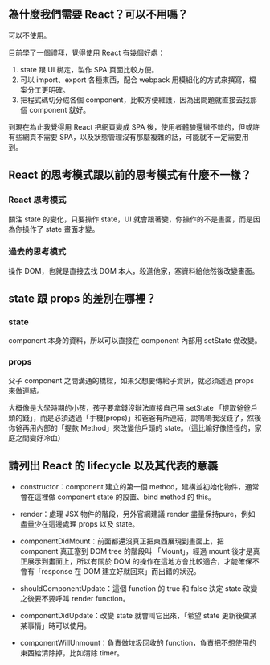 ## 為什麼我們需要 React？可以不用嗎？
可以不使用。

目前學了一個禮拜，覺得使用 React 有幾個好處：

1. state 跟 UI 綁定，製作 SPA 頁面比較方便。
2. 可以 import、export 各種東西，配合 webpack 用模組化的方式來撰寫，檔案分工更明確。
3. 把程式碼切分成各個 component，比較方便維護，因為出問題就直接去找那個 component 就好。

到現在為止我覺得用 React 把網頁變成 SPA 後，使用者體驗還蠻不錯的，但或許有些網頁不需要 SPA，以及狀態管理沒有那麼複雜的話，可能就不一定需要用到。

## React 的思考模式跟以前的思考模式有什麼不一樣？
### React 思考模式
關注 state 的變化，只要操作 state，UI 就會跟著變，你操作的不是畫面，而是因為你操作了 state 畫面才變。

### 過去的思考模式
操作 DOM，也就是直接去找 DOM 本人，殺進他家，塞資料給他然後改變畫面。

## state 跟 props 的差別在哪裡？
### state
component 本身的資料，所以可以直接在 component 內部用 setState 做改變。

### props
父子 component 之間溝通的橋樑，如果父想要傳給子資訊，就必須透過 props 來做連結。

大概像是大學時期的小孩，孩子要拿錢沒辦法直接自己用 setState 「提取爸爸戶頭的錢」，而是必須透過「手機(props)」和爸爸有所連結，說嗚嗚我沒錢了，然後你爸再用內部的「提款 Method」來改變他戶頭的 state。（這比喻好像怪怪的，家庭之間變好冷血）

## 請列出 React 的 lifecycle 以及其代表的意義
* constructor：component 建立的第一個 method，建構並初始化物件，通常會在這裡做 component state 的設置、bind method 的 this。

* render：處理 JSX 物件的階段，另外官網建議 render 盡量保持pure，例如盡量少在這邊處理 props 以及 state。

* componentDidMount：前面都還沒真正把東西展現到畫面上，把 component 真正塞到 DOM tree 的階段叫 「Mount」，經過 mount 後才是真正展示到畫面上，所以有關於 DOM 的操作在這地方會比較適合，才能確保不會有「response 在 DOM 建立好就回來」而出錯的狀況。

* shouldComponentUpdate：這個 function 的 true 和 false 決定 state 改變之後要不要呼叫 render function。

* componentDidUpdate：改變 state 就會叫它出來，「希望 state 更新後做某某事情」時可以使用。

* componentWillUnmount：負責做垃圾回收的 function，負責把不想使用的東西給清除掉，比如清除 timer。